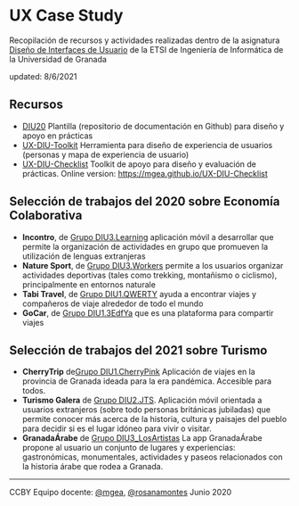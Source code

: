 # UX Case Study 

Recopilación de recursos y actividades realizadas dentro de la asignatura [Diseño de Interfaces de Usuario](https://lsi.ugr.es/lsi/node/969) de la ETSI de Ingeniería de Informática de la Universidad de Granada

updated: 8/6/2021


## Recursos 

* [DIU20](https://github.com/mgea/DIU20) Plantilla (repositorio de documentación en Github) para diseño y apoyo en prácticas 
* [UX-DIU-Toolkit](https://github.com/mgea/UX-DIU-Toolkit) Herramienta para diseño de experiencia de usuarios (personas y mapa de experiencia de usuario)
* [UX-DIU-Checklist](https://github.com/mgea/UX-DIU-Checklist) Toolkit de apoyo para diseño y evaluación de prácticas. Online version: https://mgea.github.io/UX-DIU-Checklist 



## Selección de trabajos del 2020 sobre Economía Colaborativa


* **Incontro**, de [Grupo DIU3.Learning](https://github.com/salva12345678/DIU) aplicación móvil a desarrollar que permite la organización de actividades en grupo que promueven la utilización de lenguas extranjeras
* **Nature Sport**, de [Grupo DIU3.Workers](https://github.com/josalmer/DIU3_Workers)  permite a los usuarios organizar actividades deportivas (tales como trekking, montañismo o ciclismo), principalmente en entornos naturale
* **Tabi Travel**, de [Grupo DIU1.QWERTY](https://github.com/Gsandoval96/DIU20) ayuda a encontrar viajes y compañeros de viaje alrededor de todo el mundo
* **GoCar**, de [Grupo DIU1.3EdfYa](https://github.com/srmesas/DIU20) que es una plataforma para compartir viajes


## Selección de trabajos del 2021 sobre Turismo

* **CherryTrip**  de[Grupo DIU1.CherryPink](https://github.com/Asmilex/DIU21) Aplicación de viajes en la provincia de Granada ideada para la era pandémica. Accesible para todos.
* **Turismo Galera** de [Grupo DIU2.JTS](https://github.com/jesusts99/DIU21/tree/master/). Aplicación móvil orientada a usuarios extranjeros (sobre todo personas británicas jubiladas) que permite conocer más acerca de la historia, cultura y paisajes del pueblo para decidir si es el lugar idóneo para vivir o visitar.
* **GranadaÁrabe** de [Grupo DIU3_LosArtistas](https://github.com/daniharo/DIU21/) La app GranadaÁrabe propone al usuario un conjunto de lugares y experiencias: gastronómicas, monumentales, actividades y paseos relacionados con la historia árabe que rodea a Granada.





----

CCBY Equipo docente: [@mgea](https://github.com/mgea/), [@rosanamontes](https://github.com/rosanamontes) Junio 2020 
